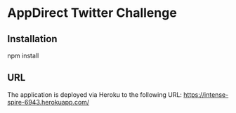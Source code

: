 # AppDirect Twitter Challenge

## Installation

npm install

## URL

The application is deployed via Heroku to the following URL:
https://intense-spire-6943.herokuapp.com/
